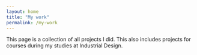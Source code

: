 ```yaml
---
layout: home
title: "My work"
permalink: /my-work
---
```


This page is a collection of all projects I did. This also includes projects for courses during my studies at Industrial Design.